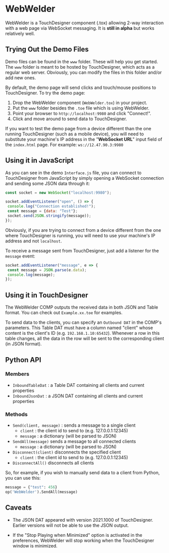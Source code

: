 # WebWelder
 
WebWelder is a TouchDesigner component (.tox) allowing 2-way interaction with a web page via 
WebSocket messaging. It is **still in alpha** but works relatively well. 

## Trying Out the Demo Files

Demo files can be found in the `www` folder. These will help you get started. The `www` folder is 
meant to be hosted by TouchDesigner, which acts as a regular web server. Obviously, you can
modify the files in this folder and/or add new ones.

By default, the demo page will send clicks and touch/mouse positions to TouchDesigner. To try the
demo page:

1. Drop the WebWelder component (`WebWelder.tox`) in your project.
2. Put the `www` folder besides the `.toe` file which is using WebWelder.
3. Point your browser to `http://localhost:9980` and click "Connect!".
4. Click and move around to send data to TouchDesigner.

If you want to test the demo page from a device different than the one running TouchDesigner (such
as a mobile device), you will need to substitute your machine's IP address in the "**WebSocket URL**" 
input field of the `index.html` page. For example: `ws://12.47.90.3:9980`

## Using it in JavaScript

As you can see in the demo `Interface.js` file, you can connect to TouchDesigner from JavaScript
by simply opening a WebSocket connection and sending some JSON data through it:

```javascript
const socket = new WebSocket("localhost:9980");

socket.addEventListener("open", () => {
 console.log("Connection established!");
 const message = {data: "Test"};
 socket.send(JSON.stringify(message));
});
```
Obviously, if you are trying to connect from a device different from the one where TouchDesigner
is running, you will need to use your machine's IP address and not `localhost`.

To receive a message sent from TouchDesigner, just add a listener for the `message` event:

```javascript
socket.addEventListener("message", e => {
 const message = JSON.parse(e.data);
 console.log(message);
});
```

## Using it in TouchDesigner

The WebWelder COMP outputs the received data in both JSON and Table format. You can check out 
`Example.xx.toe` for examples. 

To send data to the clients, you can specify an `Outbound DAT` in the COMP's parameters. This 
Table DAT must have a column named "client" whose content is the client's ID (e.g. 
`192.168.1.10:65432`). Whenever a row in this table changes, all the data in the row will be 
sent to the corresponding client (in JSON format).

## Python API

### Members

* `InboundTableDat` : a Table DAT containing all clients and current properties
* `InboundJsonDat` : a JSON DAT containing all clients and current properties

### Methods

* `Send(client, message)` : sends a message to a single client
  * `client` : the client id to send to (e.g. 127.0.0.1:12345)
  *  `message` : a dictionary (will be parsed to JSON)
* `SendAll(message)` sends a message to all connected clients
  *  `message` : a dictionary (will be parsed to JSON)
* `Disconnect(client)` disconnects the specified client
  * `client` : the client id to send to (e.g. 127.0.0.1:12345)
* `DisconnectAll()` disconnects all clients

So, for example, if you wish to manually send data to a client from Python, you can use this:

```python
message = {"test": 456}
op('WebWelder').SendAll(message)
```


## Caveats

* The JSON DAT appeared with version 2021.1000 of TouchDesigner. Earlier versions will not be able 
to use the JSON output.

* If the "Stop Playing when Minimized" option is activated in the preferences, WebWelder will stop 
working when the TouchDesigner window is minimized.
